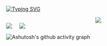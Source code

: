 <a href="https://git.io/typing-svg"><img src="https://readme-typing-svg.demolab.com?font=Fira+Code&pause=1000&width=435&lines=Welcome%2C+everyone%2C+to+my+homepage!+" alt="Typing SVG" /></a>

<div align="center"> <img src="https://profile-counter.glitch.me/Glaube-TY/count.svg" /> </div>


<div style="display: flex; gap: 20px; flex-wrap: wrap;">
  <img src="https://github-readme-stats.vercel.app/api/top-langs/?username=anuraghazra&layout=compact&theme=radical&hide_border=true&width=400" />
  <img src="https://github-readme-stats.vercel.app/api?username=Glaube-TY&show_icons=true&theme=merko&hide_border=true&width=400" />
</div>



![Ashutosh's github activity graph](https://github-readme-activity-graph.vercel.app/graph?username=Glaube-TY&theme=vue)


<!--
**Glaube-TY/Glaube-TY** is a ✨ _special_ ✨ repository because its `README.md` (this file) appears on your GitHub profile.

Here are some ideas to get you started:

- 🔭 I’m currently working on ...
- 🌱 I’m currently learning ...
- 👯 I’m looking to collaborate on ...
- 🤔 I’m looking for help with ...
- 💬 Ask me about ...
- 📫 How to reach me: ...
- 😄 Pronouns: ...
- ⚡ Fun fact: ...
-->
